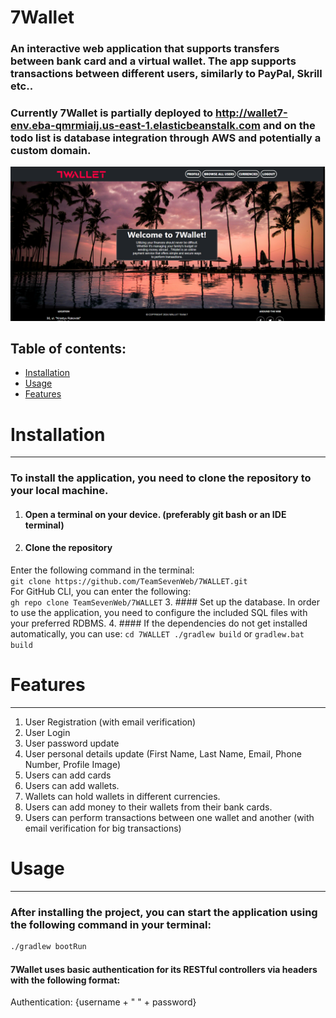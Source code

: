 # 7Wallet

### An interactive web application that supports transfers between bank card  and a virtual wallet. The app supports transactions between different users, similarly to PayPal, Skrill etc.. 
### Currently 7Wallet is partially deployed to http://wallet7-env.eba-qmrmiaij.us-east-1.elasticbeanstalk.com and on the todo list is database integration through AWS and potentially a custom domain.

![img.png](img.png)

## Table of contents:
- [Installation](#installation)
- [Usage](#usage)
- [Features](#features)

# Installation
***
### To install the application, you need to clone the repository to your local machine. 
1. #### Open a terminal on your device. (preferably git bash or an IDE terminal)
2. #### Clone the repository
Enter the following command in the terminal:\
``git clone https://github.com/TeamSevenWeb/7WALLET.git`` \
For GitHub CLI, you can enter the following:\
``gh repo clone TeamSevenWeb/7WALLET``
3. ####  Set up the database. 
In order to use the application, you need to configure the included SQL files with your preferred RDBMS.
4. #### If the dependencies do not get installed automatically, you can use:
``cd 7WALLET ./gradlew build`` or ``gradlew.bat build``


# Features
***
1. User Registration (with email verification)
2. User Login 
3. User password update
4. User personal details update (First Name, Last Name, Email, Phone Number, Profile Image)
5. Users can add cards
6. Users can add wallets.
7. Wallets can hold wallets in different currencies.
8. Users can add money to their wallets from their bank cards.
9. Users can perform transactions between one wallet and another (with email verification for big transactions)

# Usage
***
###  After installing the project, you can start the application using the following command in your terminal:

```bash
./gradlew bootRun
```

#### 7Wallet uses basic authentication for its RESTful controllers via headers with the following format:
Authentication: {username + " " + password}
